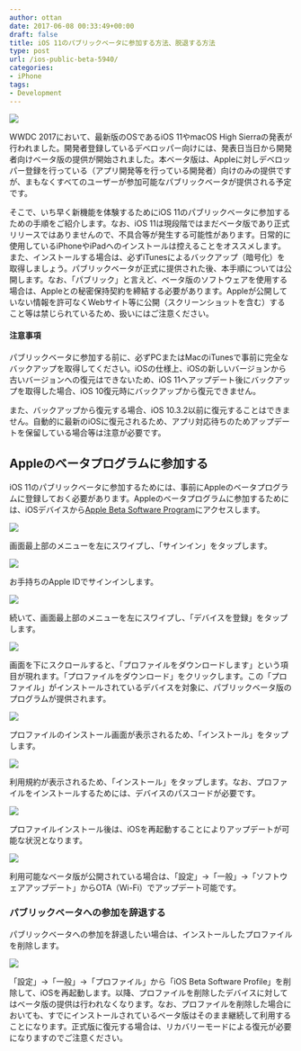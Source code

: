 ```yaml
---
author: ottan
date: 2017-06-08 00:33:49+00:00
draft: false
title: iOS 11のパブリックベータに参加する方法、脱退する方法
type: post
url: /ios-public-beta-5940/
categories:
- iPhone
tags:
- Development
---
```


![](/images/2017/06/170608-593897db14c7b.jpg)

WWDC 2017において、最新版のOSであるiOS 11やmacOS High Sierraの発表が行われました。開発者登録しているデベロッパー向けには、発表日当日から開発者向けベータ版の提供が開始されました。本ベータ版は、Appleに対しデベロッパー登録を行っている（アプリ開発等を行っている開発者）向けのみの提供ですが、まもなくすべてのユーザーが参加可能なパブリックベータが提供される予定です。

そこで、いち早く新機能を体験するためにiOS 11のパブリックベータに参加するための手順をご紹介します。なお、iOS 11は現段階ではまだベータ版であり正式リリースではありませんので、不具合等が発生する可能性があります。日常的に使用しているiPhoneやiPadへのインストールは控えることをオススメします。また、インストールする場合は、必ずiTunesによるバックアップ（暗号化）を取得しましょう。パブリックベータが正式に提供された後、本手順については公開します。なお、「パブリック」と言えど、ベータ版のソフトウェアを使用する場合は、Appleとの秘密保持契約を締結する必要があります。Appleが公開していない情報を許可なくWebサイト等に公開（スクリーンショットを含む）すること等は禁じられているため、扱いにはご注意ください。

#### 注意事項

パブリックベータに参加する前に、必ずPCまたはMacのiTunesで事前に完全なバックアップを取得してください。iOSの仕様上、iOSの新しいバージョンから古いバージョンへの復元はできないため、iOS 11へアップデート後にバックアップを取得した場合、iOS 10復元時にバックアップから復元できません。

また、バックアップから復元する場合、iOS 10.3.2以前に復元することはできません。自動的に最新のiOSに復元されるため、アプリ対応待ちのためアップデートを保留している場合等は注意が必要です。

## Appleのベータプログラムに参加する

iOS 11のパブリックベータに参加するためには、事前にAppleのベータプログラムに登録しておく必要があります。Appleのベータプログラムに参加するためには、iOSデバイスから[Apple Beta Software Program](https://beta.apple.com/sp/ja/betaprogram/)にアクセスします。

![](/images/2017/06/170608-59389943d4154.png)

画面最上部のメニューを左にスワイプし、「サインイン」をタップします。

![](/images/2017/06/170608-5938996322ef6.png)

お手持ちのApple IDでサインインします。

![](/images/2017/06/170608-593899698c2dc.png)

続いて、画面最上部のメニューを左にスワイプし、「デバイスを登録」をタップします。

![](/images/2017/06/170608-59389970a8085.png)

画面を下にスクロールすると、「プロファイルをダウンロードします」という項目が現れます。「プロファイルをダウンロード」をクリックします。この「プロファイル」がインストールされているデバイスを対象に、パブリックベータ版のプログラムが提供されます。

![](/images/2017/06/170608-593899768ee7a.png)

プロファイルのインストール画面が表示されるため、「インストール」をタップします。

![](/images/2017/06/170608-5938997d5416e.png)

利用規約が表示されるため、「インストール」をタップします。なお、プロファイルをインストールするためには、デバイスのパスコードが必要です。

![](/images/2017/06/170608-59389983378af.png)

プロファイルインストール後は、iOSを再起動することによりアップデートが可能な状況となります。

![](/images/2017/06/170608-59389a9c40785.png)

利用可能なベータ版が公開されている場合は、「設定」→「一般」→「ソフトウェアアップデート」からOTA（Wi-Fi）でアップデート可能です。

### パブリックベータへの参加を辞退する

パブリックベータへの参加を辞退したい場合は、インストールしたプロファイルを削除します。

![](/images/2017/06/170608-59389afd066bb.png)

「設定」→「一般」→「プロファイル」から「iOS Beta Software Profile」を削除して、iOSを再起動します。以降、プロファイルを削除したデバイスに対してはベータ版の提供は行われなくなります。なお、プロファイルを削除した場合においても、すでにインストールされているベータ版はそのまま継続して利用することになります。正式版に復元する場合は、リカバリーモードによる復元が必要になりますのでご注意ください。
